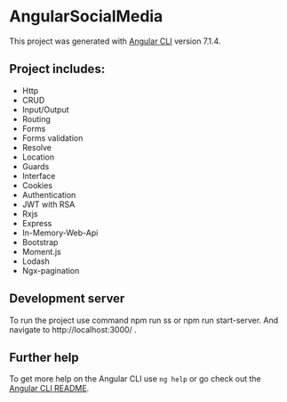 # AngularSocialMedia

This project was generated with [Angular CLI](https://github.com/angular/angular-cli) version 7.1.4.

## Project includes:
<ul>
<li>Http</li>
<li>CRUD</li>
<li>Input/Output</li>
<li>Routing</li>
<li>Forms</li>
<li>Forms validation</li>
<li>Resolve</li>
<li>Location</li>
<li>Guards</li>
<li>Interface</li>
<li>Cookies</li>
<li>Authentication</li>
<li>JWT with RSA</li>
<li>Rxjs</li>
<li>Express</li>
<li>In-Memory-Web-Api</li>
<li>Bootstrap</li>
<li>Moment.js</li>
<li>Lodash</li>
<li>Ngx-pagination</li>
</ul>

## Development server

To run the project use command npm run ss or npm run start-server. And navigate to http://localhost:3000/ .

## Further help

To get more help on the Angular CLI use `ng help` or go check out the [Angular CLI README](https://github.com/angular/angular-cli/blob/master/README.md).
